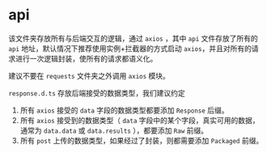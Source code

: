 # api

该文件夹存放所有与后端交互的逻辑，通过 `axios` ，其中 `api` 文件存放了所有的 `api` 地址，默认情况下推荐使用实例+拦截器的方式启动 `axios`，并且对所有的请求进行一次逻辑封装，使所有的请求都语义化。

建议不要在 `requests` 文件夹之外调用 `axios` 模块。

`response.d.ts` 存放后端接受的数据类型，我们建议约定

1. 所有 `axios` 接受的 `data` 字段的数据类型都要添加 `Response` 后缀。
2. 所有 `axios` 接受到的数据类型（ `data` 字段中的某个字段，真实可用的数据，通常为 `data.data` 或 `data.results` ），都要添加 `Raw` 前缀。
3. 所有 `post` 上传的数据类型，如果经过了封装，则都需要添加 `Packaged` 前缀。
